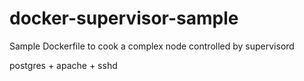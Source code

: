 docker-supervisor-sample
========================

Sample Dockerfile to cook a complex node controlled by supervisord

postgres + apache + sshd